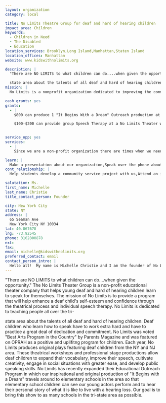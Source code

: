```yaml
---
layout: organization
category: local

title: No Limits Theatre Group for deaf and hard of hearing children
impact_area: Children
keywords: 
  - Children in Need
  - The Disabled
  - Education
location_services: Brooklyn,Long Island,Manhattan,Staten Island
location_offices: Manhattan
website: www.kidswithnolimits.org

description: |
  "There are NO LIMITS to what children can do....when given the opportunity." The No Limits Theater Group is a non-profit educational theater company that helps young deaf and hard of hearing children learn to speak for themselves.  The mission of No Limits is to provide a program that will help enhance a deaf child's self-esteem and confidence through the theatrical process and individual speech therapy.  No Limits is dedicated to teaching people all over the tri-

  state area about the talents of all deaf and hard of hearing children.   Deaf children who learn how to speak have to work extra hard and have to practice a great deal of dedication and commitment.   No Limits was voted "Best Arts Program in the Country" by Parents Magazine and was featured on OPRAH as a positive and uplifitng program for children.  Each year, No Limits produces original plays featuring deaf children from the NY and NJ area.  These theatrical workshops and professional stage productions allow deaf children to expand their vocabulary, improve their speech, cultivate creativity, engage in social situations with greater ease, and develop public speaking skills.  No Limits has recently expanded their Educational Outreach Program in which our inspirational and original production of "It Begins with a Dream" travels around to elementary schools in the area so that elementary school children can see our young actors perform and to hear their personal story of what it is like to live with a hearing loss.  Our goal is to bring this show to as many schools in the tri-state area as possible.
mission: |
  No Limits is a nonprofit organization dedicated to improving the communication skills and confidence of deaf and hard-of-hearing children learning to listen  and speak through its national theatrical program and educational after school program.

cash_grants: yes
grants: 
  - |
    $800 can produce 1 "It Begins With a Dream" Outreach production at a local elementary school in NY or NJ. $600 can provide educational materials to a NY or NJ elementary school. $250 can provide CART (captioning) at 1 "It Begins with a Dream" Outreach production.

    $100-$200 can provide group Speech Therapy at a No Limits Theater workshop.  

    
service_opp: yes
services: 
  - |
    Since we are a non-profit organization there are times when we need props or set pieces made.  We are a childrens theater group so fun and whimsical props are often needed for productions.   We often ask Art classes to help us with our needs.

learn: |
  Make a presentation about our organization,Speak over the phone about our work
cont_relationship: |
  Help students develop a community service project with us,Attend an in-school Check Award Assembly if we receive a grant,Help students tell local newspapers and media about their grant and/or project with us,Educate the school by leading a workshop,Collect pennies during the Penny Harvest next fall

salutation: Ms.
first_name: Michelle
last_name: Christie
title_contact_person: Founder

city: New York City
state: NY
address: |
  65 Seaman Ave  
  New York City NY 10034
lat: 40.867678
lng: -73.92545
phone: 3102800878
ext: 
fax: 
email: michelle@kidswithnolimits.org
preferred_contact: email
contact_person_intro: |
  Hello all!  My name is Michelle Christie and I am the founder of No Limits. I am a teacher of the deaf and teach deaf children that anything is possible. Common Cents has helped our deaf children in succeed in school and in life.  Thank you for supporting us.
---
```

"There are NO LIMITS to what children can do....when given the opportunity." The No Limits Theater Group is a non-profit educational theater company that helps young deaf and hard of hearing children learn to speak for themselves.  The mission of No Limits is to provide a program that will help enhance a deaf child's self-esteem and confidence through the theatrical process and individual speech therapy.  No Limits is dedicated to teaching people all over the tri-

state area about the talents of all deaf and hard of hearing children.   Deaf children who learn how to speak have to work extra hard and have to practice a great deal of dedication and commitment.   No Limits was voted "Best Arts Program in the Country" by Parents Magazine and was featured on OPRAH as a positive and uplifitng program for children.  Each year, No Limits produces original plays featuring deaf children from the NY and NJ area.  These theatrical workshops and professional stage productions allow deaf children to expand their vocabulary, improve their speech, cultivate creativity, engage in social situations with greater ease, and develop public speaking skills.  No Limits has recently expanded their Educational Outreach Program in which our inspirational and original production of "It Begins with a Dream" travels around to elementary schools in the area so that elementary school children can see our young actors perform and to hear their personal story of what it is like to live with a hearing loss.  Our goal is to bring this show to as many schools in the tri-state area as possible.